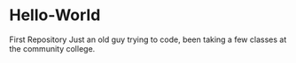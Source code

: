 # Hello-World
First Repository
Just an old guy trying to code, been taking a few classes at the community college. 
